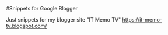 #Snippets for Google Blogger

Just snippets for my blogger site 
"IT Memo TV" https://it-memo-tv.blogspot.com/
